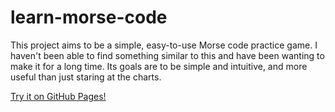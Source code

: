 # learn-morse-code

This project aims to be a simple, easy-to-use Morse code practice game. I haven't been able to find something similar to this and have been wanting to make it for a long time. Its goals are to be simple and intuitive, and more useful than just staring at the charts.

[Try it on GitHub Pages!](https://sithsiri.github.io/learn-morse-code/)
